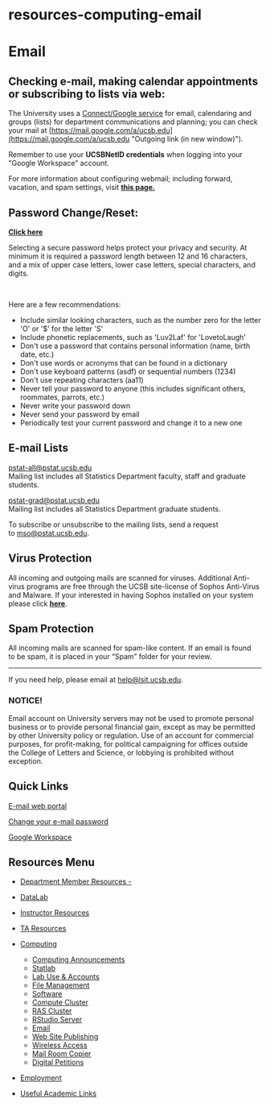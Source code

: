 # resources-computing-email

# Email

## Checking e-mail, making calendar appointments or subscribing to lists via web:

The University uses a [Connect/Google service](https://www.connect.ucsb.edu/messaging-collaboration-services/google-workspace) for email, calendaring and groups (lists) for department communications and planning; you can check your mail at [https://mail.google.com/a/ucsb.edu](https://mail.google.com/a/ucsb.edu "Outgoing link (in new window)").

Remember to use your **UCSBNetID credentials** when logging into your "Google Workspace" account.

For more information about configuring webmail; including forward, vacation, and spam settings, visit [**this page.**](https://support.google.com/mail?hl=en&authuser=0#topic=7065107 "Email / Webmail")

## Password Change/Reset:

[**Click here**](https://www.identity.ucsb.edu/ucsbnetid/password "Outgoing link (in new window)")

Selecting a secure password helps protect your privacy and security. At minimum it is required a password length between 12 and 16 characters, and a mix of upper case letters, lower case letters, special characters, and digits.  

 

Here are a few recommendations:

- Include similar looking characters, such as the number zero for the letter 'O' or '$' for the letter 'S'
- Include phonetic replacements, such as 'Luv2Laf' for 'LovetoLaugh'
- Don't use a password that contains personal information (name, birth date, etc.)
- Don't use words or acronyms that can be found in a dictionary
- Don't use keyboard patterns (asdf) or sequential numbers (1234)
- Don't use repeating characters (aa11)
- Never tell your password to anyone (this includes significant others, roommates, parrots, etc.)
- Never write your password down
- Never send your password by email
- Periodically test your current password and change it to a new one

## E-mail Lists

[pstat-all@pstat.ucsb.edu](mailto:pstat-all@pstat.ucsb.edu "Write an email (mail client launch)")   
Mailing list includes all Statistics Department faculty, staff and graduate students.

[pstat-grad@pstat.ucsb.edu](mailto:pstat-grad@pstat.ucsb.edu "Write an email (mail client launch)")   
Mailing list includes all Statistics Department graduate students.

To subscribe or unsubscribe to the mailing lists, send a request to [mso@pstat.ucsb.edu](mailto:zamarron@pstat.ucsb.edu "Write an email (mail client launch)").

## Virus Protection

All incoming and outgoing mails are scanned for viruses. Additional Anti-virus programs are free through the UCSB site-license of Sophos Anti-Virus and Malware. If your interested in having Sophos installed on your system please click [**here**](mailto:help@pstat.ucsb.edu?subject=Please%20install%20Sophos%20of%20my%20office%20system&body=Please%20contact%20me%20so%20I%20can%20get%20on%20the%20schedule%20to%20have%20Sophos%20installed%20on%20my%20office%20computer.%20%20.).

## Spam Protection

All incoming mails are scanned for spam-like content. If an email is found to be spam, it is placed in your “Spam” folder for your review.

* * *

If you need help, please email at [help@lsit.ucsb.edu](mailto:help@lsit.ucsb.edu "Write an email (mail client launch)").

### NOTICE!

Email account on University servers may not be used to promote personal business or to provide personal financial gain, except as may be permitted by other University policy or regulation. Use of an account for commercial purposes, for profit-making, for political campaigning for offices outside the College of Letters and Science, or lobbying is prohibited without exception.

## Quick Links

[E-mail web portal](https://mail.google.com/a/ucsb.edu)

[Change your e-mail password](https://www.identity.ucsb.edu/ucsbnetid/password)

[Google Workspace](https://www.connect.ucsb.edu/messaging-collaboration-services/google-workspace)

## Resources Menu

- [Department Member Resources -](/resources "Department Member Resources")
- [DataLab](/resources/statlab "DataLab")
- [Instructor Resources](/resources/instructor "Instructor Resources")
- [TA Resources](/resources/ta-resources "TA Resources")
- [Computing](/resources/computing "Computing")
  
  - [Computing Announcements](/resources/computing/announcements "Computing Announcements")
  - [Statlab](/resources/computing/statlab "Statlab")
  - [Lab Use &amp; Accounts](/resources/computing/lab-use "Lab Use & Accounts")
  - [File Management](/resources/computing/file-management "File Management")
  - [Software](/resources/computing/software "Software")
  - [Compute Cluster](/resources/computing/cluster "Compute Cluster")
  - [RAS Cluster](/resources/computing/ras "RAS Cluster")
  - [RStudio Server](/resources/computing/rstudio "RStudio Server")
  - [Email](/resources/computing/email "Email")
  - [Web Site Publishing](/resources/computing/website "Web Site Publishing")
  - [Wireless Access](/resources/computing/wireless "Wireless Access")
  - [Mail Room Copier](/resources/computing/copier "Mail Room Copier")
  - [Digital Petitions](/resources/computing/digital-petitions "Digital Petitions")
- [Employment](/about/employment "Employment")
- [Useful Academic Links](/resources/useful "Useful Academic Links")